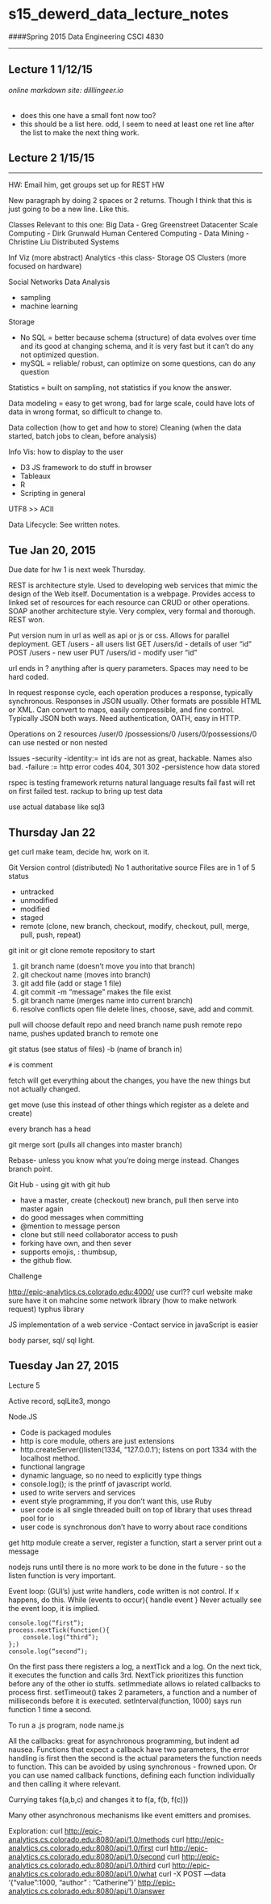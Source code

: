 # s15_dewerd_data_lecture_notes
####Spring 2015 Data Engineering CSCI 4830

---
## Lecture 1 1/12/15
###### online markdown site: dilllingeer.io
- does this one have a small font now too?
- this should be a list here.
odd, I seem to need at least one ret line after the list to make the next thing work.

## Lecture 2 1/15/15 
---
HW: Email him, get groups set up for REST HW

New paragraph by doing 2 spaces or 2 returns. Though I think that this is just going to be a new line.
Like this.

Classes Relevant to this one:
Big Data - Greg Greenstreet
Datacenter Scale Computing - Dirk Grunwald
Human Centered Computing - 
Data Mining - Christine Liu
Distributed Systems 

Inf Viz (more abstract)
Analytics
-this class-
Storage
OS
Clusters (more focused on hardware)

Social Networks
Data Analysis
- sampling 
- machine learning

Storage
- No SQL = better because schema (structure) of data evolves over time and its good at changing schema, and it is very fast but it can’t do any not optimized question. 
- mySQL = reliable/ robust, can optimize on some questions, can do any question

Statistics = built on sampling, not statistics if you know the answer.

Data modeling = easy to get wrong, bad for large scale, could have lots of data in wrong format, so difficult to change to.

Data collection (how to get and how to store)
Cleaning (when the data started, batch jobs to clean, before analysis)

Info Vis: how to display to the user
- D3 JS framework to do stuff in browser
- Tableaux
- R
- Scripting in general

UTF8 >> ACII

Data Lifecycle:
See written notes.

Tue Jan 20, 2015
-----
Due date for hw 1 is next week Thursday.

REST is architecture style. Used to developing web services that mimic the design of the Web itself. Documentation is a webpage.  Provides access to linked set of resources for each resource can CRUD or other operations. 
SOAP another architecture style. Very complex, very formal and thorough. REST won.

Put version num in url as well as api or js or css. Allows for parallel deployment. 
GET /users - all users list
GET /users/id - details of user “id”
POST /users - new user
PUT /users/id - modify user “id”

url ends in ? anything after is query parameters. Spaces may need to be hard coded. 

In request response cycle, each operation produces a response, typically synchronous. 
Responses in JSON usually. Other formats are possible HTML or XML. Can convert to maps, easily compressible, and fine control. Typically JSON both ways. Need authentication, OATH, easy in HTTP. 

Operations on 2 resources 
/user/0
/possessions/0
/users/0/possessions/0
can use nested or non nested

Issues
-security
-identity:= int ids are not as great, hackable. Names also bad.
-failure := http error codes 404, 301 302
-persistence how data stored

rspec is testing framework returns natural language results
fail fast will ret on first failed test.
rackup to bring up test data

use actual database like sql3


Thursday Jan 22
--------- 
get curl
make team, decide hw, work on it.

Git Version control (distributed) 
No 1 authoritative source
Files are in 1 of 5 status
- untracked
- unmodified
- modified
- staged
- remote (clone, new branch, checkout, modify, checkout, pull, merge, pull, push, repeat)

git init or git clone remote repository to start
1) git branch name (doesn’t move you into that branch)
2) git checkout name (moves into branch)
3) git add file (add or stage 1 file)
4) git commit -m “message” makes the file exist
5) git branch name (merges name into current branch)
6) resolve conflicts open file delete lines, choose, save, add and commit.

pull will choose default repo and need branch name
push remote repo name, pushes updated branch to remote one

git status (see status of files) -b (name of branch in)

````#```` is comment

fetch will get everything about the changes, you have the new things but not actually changed.

get move (use this instead of other things which register as a delete and create)

every branch has a head

git merge sort (pulls all changes into master branch)

Rebase- unless you know what you’re doing merge instead. Changes branch point.


Git Hub - using git with git hub

- have a master, create  (checkout) new branch, pull then serve into master again
- do good messages when committing
- @mention to message person 
- clone but still need collaborator access to push
- forking have own, and then sever 
- supports emojis, : thumbsup, 
- the github flow.

Challenge

http://epic-analytics.cs.colorado.edu:4000/
use curl??
curl website 
make sure have it on mahcine
some network library (how to make network request) typhus library

JS implementation of a web service
-Contact service in javaScript is easier

body parser, sql/ sql light.




Tuesday Jan 27, 2015
------
Lecture 5

Active record, sqlLite3, mongo 

Node.JS
- Code is packaged modules 
- http is core module, others are just extensions
- http.createServer(<function>)listen(1334, “127.0.0.1’); listens on port 1334 with the localhost method.
- functional langrage
- dynamic language, so no need to explicitly type things
- console.log(); is the printf of javascript world. 
- used to write servers and services
- event style programming, if you don’t want this, use Ruby
- user code is all single threaded built on top of library that uses thread pool for io
- user code is synchronous don’t have to worry about race conditions


get http module
create a server, register a function, start a server
print out a message

nodejs runs until there is no more work to be done in the future - so the listen function is very important.

Event loop: (GUI’s) just write handlers, code written is not control. If x happens, do this.
While (events to occur){
handle event
}
Never actually see the event loop, it is implied. 
``` 
console.log(“first”);
process.nextTick(function(){
	console.log(“third”);
};)
console.log(“second”);
````
On the first pass there registers a log, a nextTick and a log. On the next tick, it executes the function and calls 3rd. NextTick prioritizes this function before any of the other io stuffs. setImmediate allows io related callbacks to process first. setTimeout() takes 2 parameters, a function and a number of milliseconds before it is executed. setInterval(function, 1000) says run function 1 time a second. 

To run a .js program, node name.js

All the callbacks: great for asynchronous programming, but indent ad nausea. Functions that expect a callback have two parameters, the error handling is first then the second is the actual parameters the function needs to function. This can be avoided by using synchronous - frowned upon. Or you can use named callback functions, defining each function individually and then calling it where relevant.

Currying takes f(a,b,c) and changes it to f(a, f(b, f(c)))

Many other asynchronous mechanisms like event emitters and promises.


Exploration:
 curl http://epic-analytics.cs.colorado.edu:8080/api/1.0/methods
 curl http://epic-analytics.cs.colorado.edu:8080/api/1.0/first
 curl http://epic-analytics.cs.colorado.edu:8080/api/1.0/second
 curl http://epic-analytics.cs.colorado.edu:8080/api/1.0/third
 curl http://epic-analytics.cs.colorado.edu:8080/api/1.0/what
 curl -X POST —data ‘{“value”:1000, “author” : ”Catherine”}’ http://epic-analytics.cs.colorado.edu:8080/api/1.0/answer





